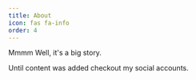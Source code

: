 ```yaml
---
title: About
icon: fas fa-info
order: 4
---
```



Mmmm Well, it's a big story.

Until content was added checkout my social accounts.